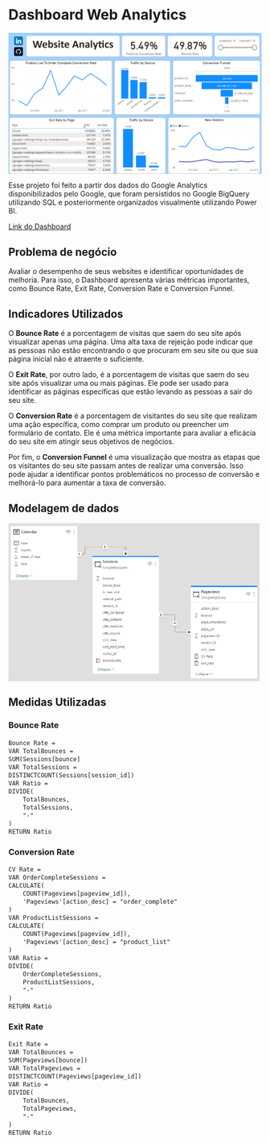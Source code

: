 # Dashboard Web Analytics

<img align="middle" alt="screenshot dashboard" width=800 src="ss_dashboard.png">

<p>Esse projeto foi feito a partir dos dados do Google Analytics disponibilizados pelo Google, que foram persistidos no Google BigQuery utilizando SQL e posteriormente organizados visualmente utilizando Power BI.</p>


<a href="https://app.powerbi.com/view?r=eyJrIjoiOGY3NTI1NjYtNGY3ZS00OWYwLWEwNDEtYTQ3OGQ0NDNiODVjIiwidCI6IjFkNWVmZGJiLTQxNjUtNDUzMi05NDE5LWQ5N2FmYzgwZTBkOSJ9">Link do Dashboard</a>

<h2>Problema de negócio</h2>

<p>Avaliar o desempenho de seus websites e identificar oportunidades de melhoria. Para isso, o Dashboard apresenta várias métricas importantes, como Bounce Rate, Exit Rate, Conversion Rate e Conversion Funnel.</p>

<h2>Indicadores Utilizados</h2>

<p>O <b>Bounce Rate</b> é a porcentagem de visitas que saem do seu site após visualizar apenas uma página. Uma alta taxa de rejeição pode indicar que as pessoas não estão encontrando o que procuram em seu site ou que sua página inicial não é atraente o suficiente.</p>

<p>O <b>Exit Rate</b>, por outro lado, é a porcentagem de visitas que saem do seu site após visualizar uma ou mais páginas. Ele pode ser usado para identificar as páginas específicas que estão levando as pessoas a sair do seu site.</p>

<p>O <b>Conversion Rate</b> é a porcentagem de visitantes do seu site que realizam uma ação específica, como comprar um produto ou preencher um formulário de contato. Ele é uma métrica importante para avaliar a eficácia do seu site em atingir seus objetivos de negócios.</p>

<p>Por fim, o <b>Conversion Funnel</b> é uma visualização que mostra as etapas que os visitantes do seu site passam antes de realizar uma conversão. Isso pode ajudar a identificar pontos problemáticos no processo de conversão e melhorá-lo para aumentar a taxa de conversão.</p>

<h2>Modelagem de dados</h2>

<img align="middle" alt="screenshot modelagem de dados" width=500 src="ss_modelagem.png">

<h2>Medidas Utilizadas</h2>

<h3>Bounce Rate</h3>

```
Bounce Rate = 
VAR TotalBounces =
SUM(Sessions[bounce]
VAR TotalSessions =
DISTINCTCOUNT(Sessions[session_id])
VAR Ratio =
DIVIDE(
    TotalBounces,
    TotalSessions,
    "-"
)
RETURN Ratio
```

<h3>Conversion Rate</h3>

```
CV Rate = 
VAR OrderCompleteSessions =
CALCULATE(
    COUNT(Pageviews[pageview_id]), 
    'Pageviews'[action_desc] = "order_complete"
)
VAR ProductListSessions =
CALCULATE(
    COUNT(Pageviews[pageview_id]),
    'Pageviews'[action_desc] = "product_list"
)
VAR Ratio =
DIVIDE(
    OrderCompleteSessions,
    ProductListSessions,
    "-"
)
RETURN Ratio
```

<h3>Exit Rate</h3>

```
Exit Rate = 
VAR TotalBounces = 
SUM(Pageviews[bounce])
VAR TotalPageviews =
DISTINCTCOUNT(Pageviews[pageview_id])
VAR Ratio =
DIVIDE(
    TotalBounces,
    TotalPageviews,
    "-"
)
RETURN Ratio
```
